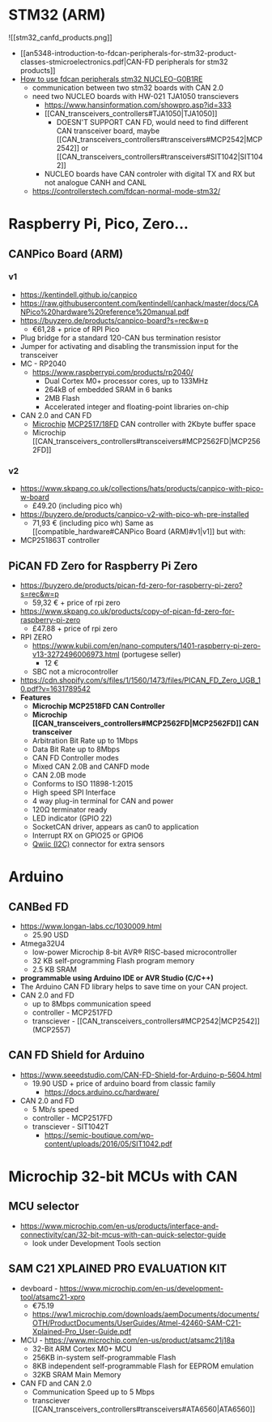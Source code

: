 # STM32 (ARM)

![[stm32_canfd_products.png]]

- [[an5348-introduction-to-fdcan-peripherals-for-stm32-product-classes-stmicroelectronics.pdf|CAN-FD peripherals for stm32 products]]
- [How to use fdcan peripherals stm32 NUCLEO-G0B1RE](https://community.st.com/t5/stm32-mcus/how-to-use-fdcan-to-create-a-simple-communication-with-a-basic/ta-p/671766)
	- communication between two stm32 boards with CAN 2.0
	- need two NUCLEO boards with HW-021 TJA1050 transcievers
		- https://www.hansinformation.com/showpro.asp?id=333
		- [[CAN_transceivers_controllers#TJA1050|TJA1050]]
			- DOESN'T SUPPORT CAN FD, would need to find different CAN transceiver board, maybe [[CAN_transceivers_controllers#transceivers#MCP2542|MCP2542]] or [[CAN_transceivers_controllers#transceivers#SIT1042|SIT1042]]
		- NUCLEO boards have CAN controler with digital TX and RX but not analogue CANH and CANL
	- https://controllerstech.com/fdcan-normal-mode-stm32/
# Raspberry Pi, Pico, Zero...
## CANPico Board (ARM)
### v1
- https://kentindell.github.io/canpico
- https://raw.githubusercontent.com/kentindell/canhack/master/docs/CANPico%20hardware%20reference%20manual.pdf
- https://buyzero.de/products/canpico-board?s=rec&w=p
	- €61,28 + price of RPI Pico
-  Plug bridge for a standard 120-CAN bus termination resistor
- Jumper for activating and disabling the transmission input for the transceiver
- MC - RP2040 
	- https://www.raspberrypi.com/products/rp2040/
		- Dual Cortex M0+ processor cores, up to 133MHz
		- 264kB of embedded SRAM in 6 banks
		- 2MB Flash
		- Accelerated integer and floating-point libraries on-chip
- CAN 2.0 and CAN FD
	- [Microchip](https://www.microchip.com) [MCP2517/18FD](https://www.microchip.com/en-us/product/MCP2518FD) CAN controller with 2Kbyte buffer space
	- Microchip [[CAN_transceivers_controllers#transceivers#MCP2562FD|MCP2562FD]]
### v2
- https://www.skpang.co.uk/collections/hats/products/canpico-with-pico-w-board
	- £49.20 (including pico wh)
- https://buyzero.de/products/canpico-v2-with-pico-wh-pre-installed
	- 71,93 € (including pico wh)
Same as [[compatible_hardware#CANPico Board (ARM)#v1|v1]] but with:
- MCP251863T controller
## PiCAN FD Zero for Raspberry Pi Zero
- https://buyzero.de/products/pican-fd-zero-for-raspberry-pi-zero?s=rec&w=p
	- 59,32 € + price of rpi zero
- https://www.skpang.co.uk/products/copy-of-pican-fd-zero-for-raspberry-pi-zero
	- £47.88 + price of rpi zero
- RPI ZERO
	- https://www.kubii.com/en/nano-computers/1401-raspberry-pi-zero-v13-3272496006973.html (portugese seller)
		- 12 €
	- SBC not a microcontroller
- https://cdn.shopify.com/s/files/1/1560/1473/files/PICAN_FD_Zero_UGB_10.pdf?v=1631789542
- **Features**  
	- **Microchip MCP2518FD CAN Controller**
	- **Microchip [[CAN_transceivers_controllers#MCP2562FD|MCP2562FD]] CAN transceiver**
	- Arbitration Bit Rate up to 1Mbps
	- Data Bit Rate up to 8Mbps
	- CAN FD Controller modes
	- Mixed CAN 2.0B and CANFD mode
	- CAN 2.0B mode
	- Conforms to ISO 11898-1:2015
	- High speed SPI Interface
	- 4 way plug-in terminal for CAN and power
	- 120Ω terminator ready
	- LED indicator (GPIO 22)
	- SocketCAN driver, appears as can0 to application
	- Interrupt RX on GPIO25 or GPIO6
	- [Qwiic (I2C)](https://buyzero.de/products/sparkfun-qwiic-kabel-200mm) connector for extra sensors

# Arduino
## CANBed FD
- https://www.longan-labs.cc/1030009.html
	- 25.90 USD
- Atmega32U4
	- low-power Microchip 8-bit AVR® RISC-based microcontroller
	- 32 KB self-programming Flash program memory
	- 2.5 KB SRAM
- **programmable using Arduino IDE or AVR Studio (C/C++)**
- The Arduino CAN FD library helps to save time on your CAN project.
- CAN 2.0 and FD
	- up to 8Mbps communication speed
	- controller - MCP2517FD
	- transciever - [[CAN_transceivers_controllers#MCP2542|MCP2542]] (MCP2557)
## CAN FD Shield for Arduino
- https://www.seeedstudio.com/CAN-FD-Shield-for-Arduino-p-5604.html
	- 19.90 USD + price of arduino board from classic family
		- https://docs.arduino.cc/hardware/
- CAN 2.0 and FD
	- 5 Mb/s speed
	- controller - MCP2517FD
	- transciever - SIT1042T
		- https://semic-boutique.com/wp-content/uploads/2016/05/SIT1042.pdf

# Microchip 32-bit MCUs with CAN
## MCU selector
- https://www.microchip.com/en-us/products/interface-and-connectivity/can/32-bit-mcus-with-can-quick-selector-guide
	- look under Development Tools section

## SAM C21 XPLAINED PRO EVALUATION KIT
- devboard -  https://www.microchip.com/en-us/development-tool/atsamc21-xpro
	- €75.19
	- https://ww1.microchip.com/downloads/aemDocuments/documents/OTH/ProductDocuments/UserGuides/Atmel-42460-SAM-C21-Xplained-Pro_User-Guide.pdf
- MCU - https://www.microchip.com/en-us/product/atsamc21j18a
	- 32-Bit ARM Cortex M0+ MCU
	- 256KB in-system self-programmable Flash
	- 8KB independent self-programmable Flash for EEPROM emulation
	- 32KB SRAM Main Memory
- CAN FD and CAN 2.0
	- Communication Speed up to 5 Mbps
	- transciever [[CAN_transceivers_controllers#transceivers#ATA6560|ATA6560]]

